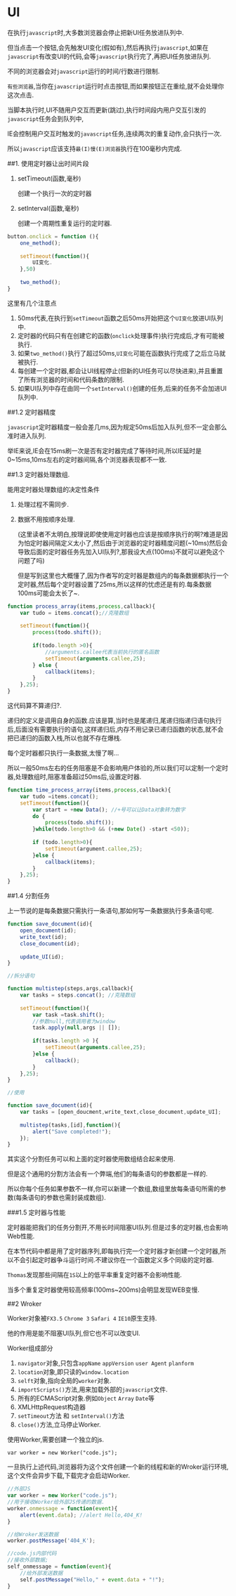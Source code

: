 # UI

在执行`javascript`时,大多数浏览器会停止把新UI任务放进队列中.

但当点击一个按钮,会先触发UI变化(假如有),然后再执行`javascript`,如果在`javascript`有改变UI的代码,会等`javascript`执行完了,再把UI任务放进队列.

不同的浏览器会对`javascript`运行的时间/行数进行限制.

`有些浏览器`,当你在`javascript`运行时点击按钮,而如果按钮正在重绘,就不会处理你这次点击.

当脚本执行时,UI不随用户交互而更新(跳过),执行时间段内用户交互引发的`javascript`任务会到队列中,

IE会控制用户交互时触发的`javascript`任务,连续两次的重复动作,会只执行一次.

所以`javascript`应该支持`最(I)慢(E)浏览器`执行在100毫秒内完成.

##1. 使用定时器让出时间片段

1. setTimeout(函数,毫秒)
    
    创建一个执行一次的定时器

2. setInterval(函数,毫秒)

    创建一个周期性重复运行的定时器.
    
```javascript
button.onclick = function (){
    one_method();
    
    setTimeout(function(){
        UI变化.
    },50)
    
    two_method();
}
```    

这里有几个注意点

1. 50ms代表,在执行到`setTimeout`函数之后50ms开始把这个`UI变化`放进UI队列中.
2. 定时器的代码只有在创建它的函数(`onclick`处理事件)执行完成后,才有可能被执行.
3. 如果`two_method()`执行了超过50ms,`UI变化`可能在函数执行完成了之后立马就被执行.
4. 每创建一个定时器,都会让UI线程停止(但新的UI任务可以尽快进来),并且重置了所有浏览器的时间和代码条数的限制.
5. 如果UI队列中存在由同一个`setInterval()`创建的任务,后来的任务不会加进UI队列中.

##1.2 定时器精度

`javascript`定时器精度一般会差几ms,因为规定50ms后加入队列,但不一定会那么准时进入队列.

举IE来说,IE会在15ms刷一次是否有定时器完成了等待时间,所以IE延时是0~15ms,10ms左右的定时器间隔,各个浏览器表现都不一致.

##1.3 定时器处理数组.

能用定时器处理数组的决定性条件

1. 处理过程不需同步.
2. 数据不用按顺序处理.

    (这里读者不太明白,按理说即使使用定时器也应该是按顺序执行的啊?难道是因为怕定时器间隔定义太小了,然后由于浏览器的定时器精度问题(~10ms)然后会导致后面的定时器任务先加入UI队列?,那我设大点(100ms)不就可以避免这个问题了吗)
    
    但是写到这里也大概懂了,因为作者写的定时器是数组内的每条数据都执行一个定时器,然后每个定时器设置了25ms,所以这样的忧虑还是有的.每条数据100ms可能会太长了~.
    
```javascript
function process_array(items,process,callback){
    var tudo = items.concat();//克隆数组
    
    setTimeout(function(){
        process(todo.shift());
        
        if(todo.length >0){
            //arguments.callee代表当前执行的匿名函数
            setTimeout(arguments.callee,25);
        } else {
            callback(items);
        }
    },25);
}
```

这代码算不算递归?.

递归的定义是调用自身的函数.应该是算,当时也是尾递归,尾递归指递归语句执行后,后面没有需要执行的语句,这样递归后,内存不用记录已递归函数的状态,就不会把已递归的函数入栈,所以也就不存在爆栈.

每个定时器都只执行一条数据,太慢了啊...

所以一般50ms左右的任务阻塞是不会影响用户体验的,所以我们可以定制一个定时器,处理数组时,阻塞准备超过50ms后,设置定时器.

```javascript
function time_process_array(items,process,callback){
    var tudo =items.concat();
    setTimeout(function(){
        var start = +new Data(); //+号可以让Data对象转为数字
        do {
            process(todo.shift());
        }while(todo.length>0 && (+new Date() -start <50));
        
        if (todo.length>0){
            setTimeout(argument.callee,25);
        }else {
            callback(items);
        }
    },25);
}
```

##1.4 分割任务

上一节说的是每条数据只需执行一条语句,那如何写一条数据执行多条语句呢.


```javascript
function save_document(id){
    open_document(id);
    write_text(id);
    close_document(id);
    
    update_UI(id);
}

//拆分语句

function multistep(steps,args,callback){
    var tasks = steps.concat(); //克隆数组
    
    setTimeout(function(){
        var task =task.shift();
        //参数null,代表调用者为window
        task.apply(null,args || []);
        
        if(tasks.length >0 ){
            setTimeout(arguments.callee,25);
        }else {
            callback();
        }
    },25);
}

//使用

function save_document(id){
    var tasks = [open_doucment,write_text,close_document,update_UI];
    
    multistep(tasks,[id],function(){
        alert("Save completed!");
    });
}
```

其实这个分割任务可以和上面的定时器使用数组结合起来使用.

但是这个通用的分割方法会有一个弊端,他们的每条语句的参数都是一样的.

所以你每个任务如果参数不一样,你可以新建一个数组,数组里放每条语句所需的参数(每条语句的参数也需封装成数组).

###1.5 定时器与性能

定时器能把我们的任务分割开,不用长时间阻塞UI队列.但是过多的定时器,也会影响Web性能.

在本节代码中都是用了定时器序列,即每执行完一个定时器才新创建一个定时器,所以不会引起定时器争斗运行时间.不建议你在一个函数定义多个同级的定时器.

`Thomas`发现那些间隔在`1S`以上的低平率重复定时器不会影响性能.

当多个重复定时器使用较高频率(100ms~200ms)会明显发现WEB变慢.

##2 Wroker

Worker对象被`FX3.5` `Chrome 3` `Safari 4` `IE10`原生支持.

他的作用是能不阻塞UI队列,但它也不可以改变UI.

Worker组成部分

1. `navigator`对象,只包含`appName` `appVersion` `user Agent` `planform`
2. `location`对象,即只读的`window.location`
3. `selft`对象,指向全局的`worker`对象.
4. `importScripts()`方法,用来加载外部的`javascript`文件.
5. 所有的ECMAScript对象.例如`Object` `Array` `Date`等
6. XMLHttpRequest构造器
7. `setTimeout`方法 和 `setInterval()`方法
8. `close()`方法,立马停止Worker.

使用Worker,需要创建一个独立的js.

    var worker = new Worker("code.js");
    
一旦执行上述代码,浏览器将为这个文件创建一个新的线程和新的Wroker运行环境,这个文件会异步下载,下载完才会启动Worker.

```javascript
//外部JS
var worker = new Worker("code.js");
//用于接收Worker给外部JS传递的数据.
worker.onmessage = function(event){
    alert(event.data); //alert Hello,404_K!
}

//给Wroker发送数据
worker.postMessage('404_K'); 

//code.js内部代码
//接收外部数据;
self_onmessage = function(event){
    //给外部发送数据
    self.postMessage("Hello," + event.data + "!");
}
```

